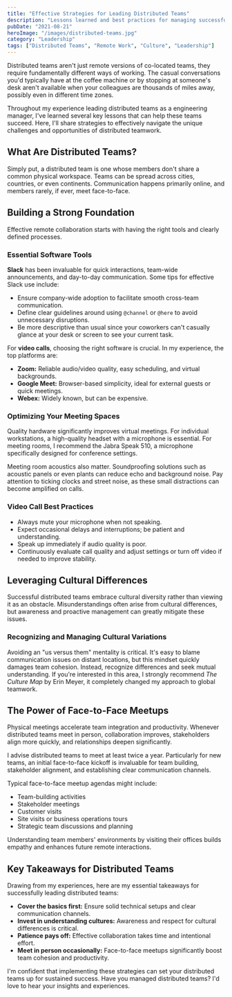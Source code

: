 ```yaml
---
title: "Effective Strategies for Leading Distributed Teams"
description: "Lessons learned and best practices for managing successful distributed teams across cultures, locations, and time zones."
pubDate: "2021-08-21"
heroImage: "/images/distributed-teams.jpg"
category: "Leadership"
tags: ["Distributed Teams", "Remote Work", "Culture", "Leadership"]
---
```


Distributed teams aren't just remote versions of co-located teams, they require fundamentally different ways of working. The casual conversations you'd typically have at the coffee machine or by stopping at someone's desk aren't available when your colleagues are thousands of miles away, possibly even in different time zones.

Throughout my experience leading distributed teams as a engineering manager, I've learned several key lessons that can help these teams succeed. Here, I'll share strategies to effectively navigate the unique challenges and opportunities of distributed teamwork.

## What Are Distributed Teams?

Simply put, a distributed team is one whose members don't share a common physical workspace. Teams can be spread across cities, countries, or even continents. Communication happens primarily online, and members rarely, if ever, meet face-to-face.

## Building a Strong Foundation

Effective remote collaboration starts with having the right tools and clearly defined processes.

### Essential Software Tools

**Slack** has been invaluable for quick interactions, team-wide announcements, and day-to-day communication. Some tips for effective Slack use include:

- Ensure company-wide adoption to facilitate smooth cross-team communication.
- Define clear guidelines around using `@channel` or `@here` to avoid unnecessary disruptions.
- Be more descriptive than usual since your coworkers can't casually glance at your desk or screen to see your current task.

For **video calls**, choosing the right software is crucial. In my experience, the top platforms are:

- **Zoom:** Reliable audio/video quality, easy scheduling, and virtual backgrounds.
- **Google Meet:** Browser-based simplicity, ideal for external guests or quick meetings.
- **Webex:** Widely known, but can be expensive.

### Optimizing Your Meeting Spaces

Quality hardware significantly improves virtual meetings. For individual workstations, a high-quality headset with a microphone is essential. For meeting rooms, I recommend the Jabra Speak 510, a microphone specifically designed for conference settings.

Meeting room acoustics also matter. Soundproofing solutions such as acoustic panels or even plants can reduce echo and background noise. Pay attention to ticking clocks and street noise, as these small distractions can become amplified on calls.

### Video Call Best Practices

- Always mute your microphone when not speaking.
- Expect occasional delays and interruptions; be patient and understanding.
- Speak up immediately if audio quality is poor.
- Continuously evaluate call quality and adjust settings or turn off video if needed to improve stability.

## Leveraging Cultural Differences

Successful distributed teams embrace cultural diversity rather than viewing it as an obstacle. Misunderstandings often arise from cultural differences, but awareness and proactive management can greatly mitigate these issues.

### Recognizing and Managing Cultural Variations

Avoiding an "us versus them" mentality is critical. It's easy to blame communication issues on distant locations, but this mindset quickly damages team cohesion. Instead, recognize differences and seek mutual understanding. If you're interested in this area, I strongly recommend *The Culture Map* by Erin Meyer, it completely changed my approach to global teamwork.

## The Power of Face-to-Face Meetups

Physical meetings accelerate team integration and productivity. Whenever distributed teams meet in person, collaboration improves, stakeholders align more quickly, and relationships deepen significantly.

I advise distributed teams to meet at least twice a year. Particularly for new teams, an initial face-to-face kickoff is invaluable for team building, stakeholder alignment, and establishing clear communication channels.

Typical face-to-face meetup agendas might include:

- Team-building activities
- Stakeholder meetings
- Customer visits
- Site visits or business operations tours
- Strategic team discussions and planning

Understanding team members' environments by visiting their offices builds empathy and enhances future remote interactions.

## Key Takeaways for Distributed Teams

Drawing from my experiences, here are my essential takeaways for successfully leading distributed teams:

- **Cover the basics first:** Ensure solid technical setups and clear communication channels.
- **Invest in understanding cultures:** Awareness and respect for cultural differences is critical.
- **Patience pays off:** Effective collaboration takes time and intentional effort.
- **Meet in person occasionally:** Face-to-face meetups significantly boost team cohesion and productivity.

I'm confident that implementing these strategies can set your distributed teams up for sustained success. Have you managed distributed teams? I'd love to hear your insights and experiences.

